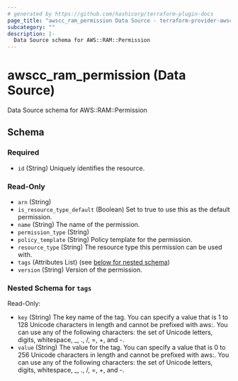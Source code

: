 ```yaml
---
# generated by https://github.com/hashicorp/terraform-plugin-docs
page_title: "awscc_ram_permission Data Source - terraform-provider-awscc"
subcategory: ""
description: |-
  Data Source schema for AWS::RAM::Permission
---
```


# awscc_ram_permission (Data Source)

Data Source schema for AWS::RAM::Permission



<!-- schema generated by tfplugindocs -->
## Schema

### Required

- `id` (String) Uniquely identifies the resource.

### Read-Only

- `arn` (String)
- `is_resource_type_default` (Boolean) Set to true to use this as the default permission.
- `name` (String) The name of the permission.
- `permission_type` (String)
- `policy_template` (String) Policy template for the permission.
- `resource_type` (String) The resource type this permission can be used with.
- `tags` (Attributes List) (see [below for nested schema](#nestedatt--tags))
- `version` (String) Version of the permission.

<a id="nestedatt--tags"></a>
### Nested Schema for `tags`

Read-Only:

- `key` (String) The key name of the tag. You can specify a value that is 1 to 128 Unicode characters in length and cannot be prefixed with aws:. You can use any of the following characters: the set of Unicode letters, digits, whitespace, _, ., /, =, +, and -.
- `value` (String) The value for the tag. You can specify a value that is 0 to 256 Unicode characters in length and cannot be prefixed with aws:. You can use any of the following characters: the set of Unicode letters, digits, whitespace, _, ., /, =, +, and -.
